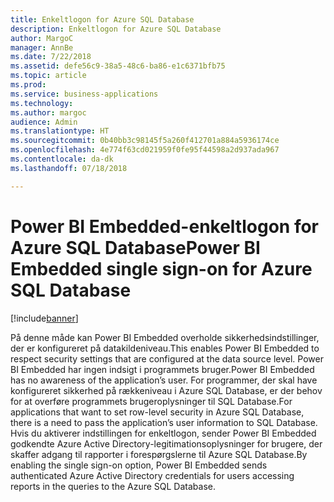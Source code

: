 ```yaml
---
title: Enkeltlogon for Azure SQL Database
description: Enkeltlogon for Azure SQL Database
author: MargoC
manager: AnnBe
ms.date: 7/22/2018
ms.assetid: defe56c9-38a5-48c6-ba86-e1c6371bfb75
ms.topic: article
ms.prod: 
ms.service: business-applications
ms.technology: 
ms.author: margoc
audience: Admin
ms.translationtype: HT
ms.sourcegitcommit: 0b40bb3c98145f5a260f412701a884a5936174ce
ms.openlocfilehash: 4e774f63cd021959f0fe95f44598a2d937ada967
ms.contentlocale: da-dk
ms.lasthandoff: 07/18/2018

---
```

#  <a name="power-bi-embedded-single-sign-on-for-azure-sql-database"></a><span data-ttu-id="3c065-103">Power BI Embedded-enkeltlogon for Azure SQL Database</span><span class="sxs-lookup"><span data-stu-id="3c065-103">Power BI Embedded single sign-on for Azure SQL Database</span></span>


[!include[banner](../../../includes/banner.md)]

<span data-ttu-id="3c065-104">På denne måde kan Power BI Embedded overholde sikkerhedsindstillinger, der er konfigureret på datakildeniveau.</span><span class="sxs-lookup"><span data-stu-id="3c065-104">This enables Power BI Embedded to respect security settings that are configured at the data source level.</span></span> <span data-ttu-id="3c065-105">Power BI Embedded har ingen indsigt i programmets bruger.</span><span class="sxs-lookup"><span data-stu-id="3c065-105">Power BI Embedded has no awareness of the application’s user.</span></span> <span data-ttu-id="3c065-106">For programmer, der skal have konfigureret sikkerhed på rækkeniveau i Azure SQL Database, er der behov for at overføre programmets brugeroplysninger til SQL Database.</span><span class="sxs-lookup"><span data-stu-id="3c065-106">For applications that want to set row-level security in Azure SQL Database, there is a need to pass the application’s user information to SQL Database.</span></span> <span data-ttu-id="3c065-107">Hvis du aktiverer indstillingen for enkeltlogon, sender Power BI Embedded godkendte Azure Active Directory-legitimationsoplysninger for brugere, der skaffer adgang til rapporter i forespørgslerne til Azure SQL Database.</span><span class="sxs-lookup"><span data-stu-id="3c065-107">By enabling the single sign-on option, Power BI Embedded sends authenticated Azure Active Directory credentials for users accessing reports in the queries to the Azure SQL Database.</span></span> 

